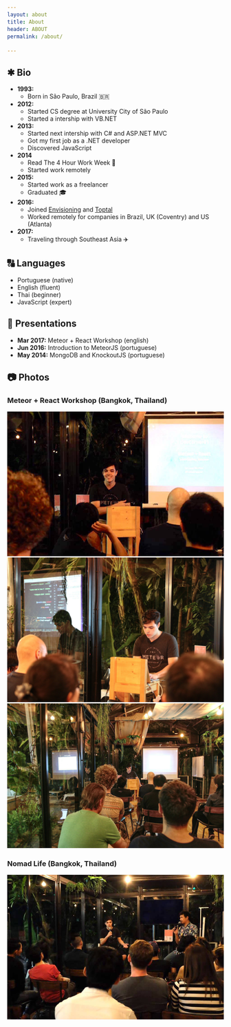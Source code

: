 ```yaml
---
layout: about
title: About
header: ABOUT
permalink: /about/

---
```


## ✱ Bio
- **1993:**  
    - Born in São Paulo, Brazil 🇧🇷 
- **2012:** 
    - Started CS degree at University City of São Paulo
    - Started a intership with VB.NET
- **2013:** 
    - Started next intership with C# and ASP.NET MVC
    - Got my first job as a .NET developer
    - Discovered JavaScript
- **2014**
    - Read The 4 Hour Work Week 📖
    - Started work remotely
- **2015:** 
    - Started work as a freelancer
    - Graduated 🎓
- **2016:**
    - Joined <a href="http://envisioning.io">Envisioning</a> and <a href="https://www.toptal.com/#utilize-amazing-computer-engineers-now">Toptal</a>
    - Worked remotely for companies in Brazil, UK (Coventry) and US (Atlanta)
- **2017:** 
    - Traveling through Southeast Asia ✈️ ️

## 🔠 Languages
- Portuguese (native)
- English (fluent)
- Thai (beginner)
- JavaScript (expert)

## 👀 Presentations

- **Mar 2017:** Meteor + React Workshop (english)
- **Jun 2016:** Introduction to MeteorJS (portuguese)
- **May 2014:** MongoDB and KnockoutJS (portuguese)

## 📷 Photos
 
### Meteor + React Workshop (Bangkok, Thailand)

<img src="/img/thailand/devcorner_1.jpg" />

<img src="/img/thailand/devcorner_5.jpg" />

<img src="/img/thailand/devcorner_6.jpg" />

### Nomad Life (Bangkok, Thailand)

<img src="/img/thailand/nomadlife.jpg" />


